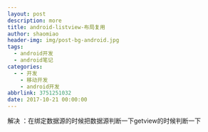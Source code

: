 ```yaml
---
layout: post
description: more
title: android-listview-布局复用
author: shaomiao
header-img: img/post-bg-android.jpg
tags:
  - android开发
  - android笔记
categories:
  - - 开发
    - 移动开发
    - android开发
abbrlink: 3751251032
date: 2017-10-21 00:00:00
---
```

解决 ：在绑定数据源的时候把数据源判断一下getview的时候判断一下
